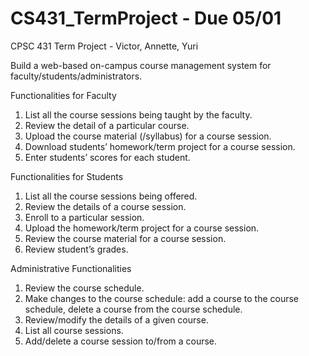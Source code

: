 # CS431_TermProject - Due 05/01
CPSC 431 Term Project - Victor, Annette, Yuri

Build a web-based on-campus course management system for faculty/students/administrators. 

Functionalities for Faculty

1. List all the course sessions being taught by the faculty.
2. Review the detail of a particular course. 
3. Upload the course material (/syllabus) for a course session. 
4. Download students’ homework/term project for a course session. 
5. Enter students’ scores for each student. 

Functionalities for Students
1. List all the course sessions being offered. 
2. Review the details of a course session. 
3. Enroll to a particular session. 
4. Upload the homework/term project for a course session. 
5. Review the course material for a course session. 
6. Review student’s grades. 

Administrative Functionalities 
1. Review the course schedule. 
2. Make changes to the course schedule: add a course to the course schedule, delete a course from the course schedule.
3. Review/modify the details of a given course.  
4. List all course sessions. 
5. Add/delete a course session to/from a course. 
